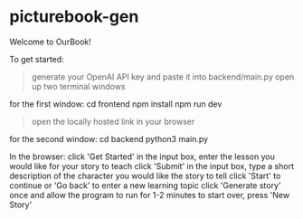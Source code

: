﻿# picturebook-gen 
Welcome to OurBook!

To get started:
> generate your OpenAI API key and paste it into backend/main.py
> open up two terminal windows

for the first window:
cd frontend
npm install
npm run dev
> open the locally hosted link in your browser

for the second window:
cd backend
python3 main.py

In the browser:
click 'Get Started'
in the input box, enter the lesson you would like for your story to teach
click 'Submit'
in the input box, type a short description of the character you would like the story to tell
click 'Start' to continue or 'Go back' to enter a new learning topic
click 'Generate story' once and allow the program to run for 1-2 minutes
to start over, press 'New Story'